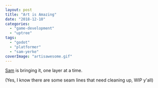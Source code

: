 ```yaml
---
layout: post
title: "Art is Amazing"
date: "2018-12-10"
categories:
  - "game-development"
  - "uptree"
tags:
  - "godot"
  - "platformer"
  - "sam-yerke"
coverImage: "artisawesome.gif"
---
```


[Sam](https://samyerke.artstation.com/) is bringing it, one layer at a time.


(Yes, I know there are some seam lines that need cleaning up, WIP y'all)
